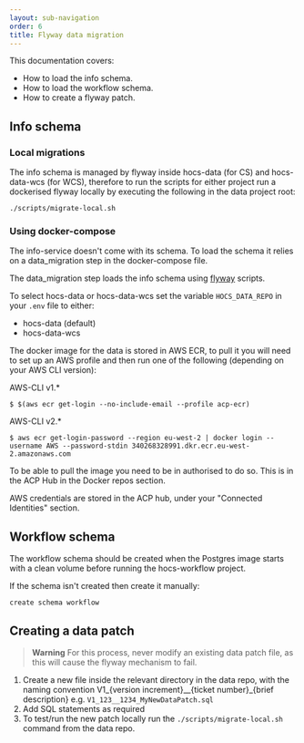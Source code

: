 ```yaml
---
layout: sub-navigation
order: 6
title: Flyway data migration
---
```


This documentation covers:

- How to load the info schema.
- How to load the workflow schema.
- How to create a flyway patch.

## Info schema

### Local migrations
The info schema is managed by flyway inside hocs-data (for CS) and hocs-data-wcs (for WCS), therefore to run the scripts for either project run a dockerised flyway locally by executing the following in the data project root:

```
./scripts/migrate-local.sh
```

### Using docker-compose

The info-service doesn't come with its schema. To load the schema it relies on a data_migration step in the docker-compose file.

The data_migration step loads the info schema using [flyway](https://flywaydb.org/) scripts.

To select hocs-data or hocs-data-wcs set the variable ``HOCS_DATA_REPO`` in your ``.env`` file to either:
* hocs-data (default)
* hocs-data-wcs

The docker image for the data is stored in AWS ECR, to pull it you will need to set up
an AWS profile and then run one of the following (depending on your AWS CLI version):

AWS-CLI v1.*
```console
$ $(aws ecr get-login --no-include-email --profile acp-ecr)
```

AWS-CLI v2.*
```console
$ aws ecr get-login-password --region eu-west-2 | docker login --username AWS --password-stdin 340268328991.dkr.ecr.eu-west-2.amazonaws.com
```

To be able to pull the image you need to be in authorised to do so.
This is in the ACP Hub in the Docker repos section.

AWS credentials are stored in the ACP hub, under your "Connected Identities" section.

## Workflow schema
The workflow schema should be created when the Postgres image starts with a clean volume before running the hocs-workflow project.

If the schema isn't created then create it manually:

```
create schema workflow
```

## Creating a data patch

> **Warning**
> For this process, never modify an existing data patch file, as this will cause the flyway mechanism to fail.

1. Create a new file inside the relevant directory in the data repo, with the naming convention V1_{version increment}__{ticket number}_{brief description}
e.g. `V1_123__1234_MyNewDataPatch.sql`
2. Add SQL statements as required
3. To test/run the new patch locally run the `./scripts/migrate-local.sh` command from the data repo.
